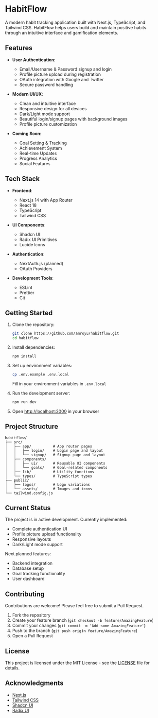 # HabitFlow

A modern habit tracking application built with Next.js, TypeScript, and Tailwind CSS. HabitFlow helps users build and maintain positive habits through an intuitive interface and gamification elements.

## Features

- **User Authentication**:
  - Email/Username & Password signup and login
  - Profile picture upload during registration
  - OAuth integration with Google and Twitter
  - Secure password handling
  
- **Modern UI/UX**:
  - Clean and intuitive interface
  - Responsive design for all devices
  - Dark/Light mode support
  - Beautiful login/signup pages with background images
  - Profile picture customization

- **Coming Soon**:
  - Goal Setting & Tracking
  - Achievement System
  - Real-time Updates
  - Progress Analytics
  - Social Features

## Tech Stack

- **Frontend**: 
  - Next.js 14 with App Router
  - React 18
  - TypeScript
  - Tailwind CSS
  
- **UI Components**:
  - Shadcn UI
  - Radix UI Primitives
  - Lucide Icons
  
- **Authentication**:
  - NextAuth.js (planned)
  - OAuth Providers
  
- **Development Tools**:
  - ESLint
  - Prettier
  - Git

## Getting Started

1. Clone the repository:
   ```bash
   git clone https://github.com/amroyu/habitflow.git
   cd habitflow
   ```

2. Install dependencies:
   ```bash
   npm install
   ```

3. Set up environment variables:
   ```bash
   cp .env.example .env.local
   ```
   Fill in your environment variables in `.env.local`

4. Run the development server:
   ```bash
   npm run dev
   ```

5. Open [http://localhost:3000](http://localhost:3000) in your browser

## Project Structure

```
habitflow/
├── src/
│   ├── app/          # App router pages
│   │   ├── login/    # Login page and layout
│   │   └── signup/   # Signup page and layout
│   ├── components/   
│   │   ├── ui/       # Reusable UI components
│   │   └── goals/    # Goal-related components
│   ├── lib/          # Utility functions
│   └── types/        # TypeScript types
├── public/           
│   ├── logos/        # Logo variations
│   └── assets/       # Images and icons
└── tailwind.config.js
```

## Current Status

The project is in active development. Currently implemented:
- Complete authentication UI
- Profile picture upload functionality
- Responsive layouts
- Dark/Light mode support

Next planned features:
- Backend integration
- Database setup
- Goal tracking functionality
- User dashboard

## Contributing

Contributions are welcome! Please feel free to submit a Pull Request.

1. Fork the repository
2. Create your feature branch (`git checkout -b feature/AmazingFeature`)
3. Commit your changes (`git commit -m 'Add some AmazingFeature'`)
4. Push to the branch (`git push origin feature/AmazingFeature`)
5. Open a Pull Request

## License

This project is licensed under the MIT License - see the [LICENSE](LICENSE) file for details.

## Acknowledgments

- [Next.js](https://nextjs.org/)
- [Tailwind CSS](https://tailwindcss.com/)
- [Shadcn UI](https://ui.shadcn.com/)
- [Radix UI](https://www.radix-ui.com/)
